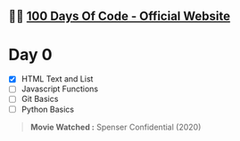 
👩‍💻 [100 Days Of Code - Official Website](https://www.100daysofcode.com/)
-

# Day 0

 - [X] HTML Text and List
 - [ ] Javascript Functions
 - [ ] Git Basics
 - [ ] Python Basics

> **Movie Watched :** Spenser Confidential (2020)
